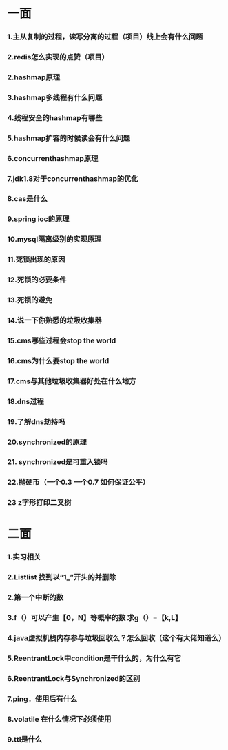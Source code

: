 # 一面
### 1.主从复制的过程，读写分离的过程（项目）线上会有什么问题
### 2.redis怎么实现的点赞（项目）
### 2.hashmap原理
### 3.hashmap多线程有什么问题
### 4.线程安全的hashmap有哪些
### 5.hashmap扩容的时候读会有什么问题
### 6.concurrenthashmap原理
### 7.jdk1.8对于concurrenthashmap的优化
### 8.cas是什么
### 9.spring ioc的原理
### 10.mysql隔离级别的实现原理
### 11.死锁出现的原因
### 12.死锁的必要条件
### 13.死锁的避免
### 14.说一下你熟悉的垃圾收集器
### 15.cms哪些过程会stop the world
### 16.cms为什么要stop the world
### 17.cms与其他垃圾收集器好处在什么地方
### 18.dns过程
### 19.了解dns劫持吗
### 20.synchronized的原理
### 21. synchronized是可重入锁吗
### 22.抛硬币（一个0.3 一个0.7 如何保证公平）
### 23 z字形打印二叉树
# 二面
### 1.实习相关
### 2.List<String>list 找到以“1_”开头的并删除
### 2.第一个中断的数
### 3.f（）可以产生【0，N】等概率的数 求g（）=【k,L】
### 4.java虚拟机栈内存参与垃圾回收么？怎么回收（这个有大佬知道么）
### 5.ReentrantLock中condition是干什么的，为什么有它
### 6.ReentrantLock与Synchronized的区别
### 7.ping，使用后有什么
### 8.volatile 在什么情况下必须使用
### 9.ttl是什么